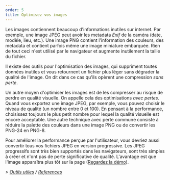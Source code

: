```yaml
---
order: 5
title: Optimisez vos images
---
```


Les images contiennent beaucoup d'informations inutiles sur internet. Par exemple, une image JPEG peut avoir les metadata *Exif* de la caméra (date, modèle, lieu, etc.). Une image PNG contient l'information des couleurs, des metadata et contient parfois même une image miniature embarquée. Rien de tout ceci n'est utilisé par le navigateur et augmente inutilement la taille du fichier.

Il existe des outils pour l'optimisation des images, qui suppriment toutes données inutiles et vous retournent un fichier plus léger sans dégrader la qualité de l'image. On dit dans ce cas qu'ils opèrent une compression *sans perte*.

Un autre moyen d'optimiser les images est de les compresser au risque de perdre en qualité visuelle. On appelle cela des optimisations *avec pertes*. Quand vous exportez une image JPEG, par exemple, vous pouvez choisir le niveau de qualité (un nombre entre 0 et 100). En pensant à la performance, choisissez toujours le plus petit nombre pour lequel la qualité visuelle est encore acceptable. Une autre technique avec perte commune consiste à réduire la palette des couleurs dans une image PNG ou de convertir les PNG-24 en PNG-8.

Pour améliorer la performance perçue par l'utilisateur, vous devriez aussi convertir tous vos fichiers JPEG en version progressive. Les JPEG progressifs sont très bien supportés dans les navigateurs, sont très simples à créer et n'ont pas de perte significative de qualité. L'avantage est que l'image apparaîtra plus tôt sur la page ([Regardez la démo](http://www.patrickmeenan.com/progressive/view.php?img=http://farm2.staticflickr.com/1434/1002257937_021cb46a33_o.jpg)).

*> [Outils utiles](https://github.com/zenorocha/browser-diet/wiki/Tools#optimize-your-images) / [References](https://github.com/zenorocha/browser-diet/wiki/References#optimize-your-images)*